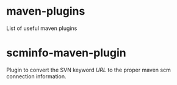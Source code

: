 # maven-plugins
List of useful maven plugins
# scminfo-maven-plugin
Plugin to convert the SVN keyword $URL$ to the proper maven scm connection information.
